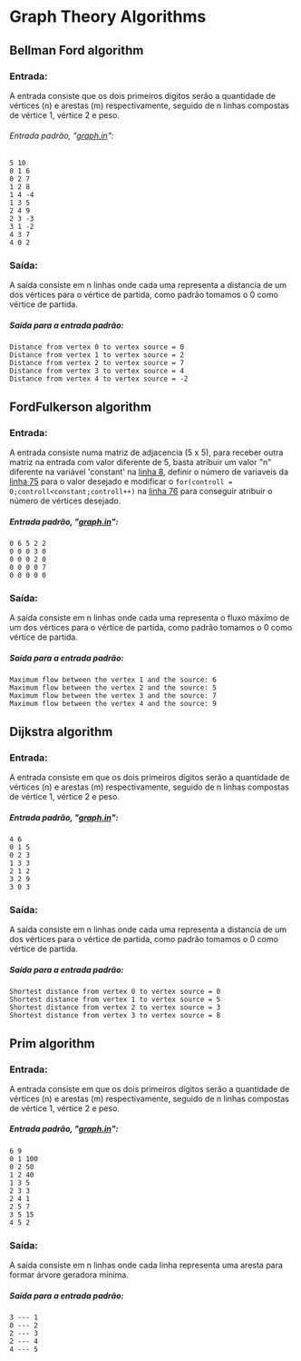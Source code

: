 # Graph Theory Algorithms
## Bellman Ford algorithm
### Entrada:
  A entrada consiste que os dois primeiros dígitos serão a quantidade de vértices (n) e arestas (m) respectivamente, seguido de n linhas compostas de vértice 1, vértice 2 e peso.
  ###### Entrada padrão, "[graph.in]()":
  ```
  5 10
  0 1 6
  0 2 7
  1 2 8
  1 4 -4
  1 3 5
  2 4 9
  2 3 -3
  3 1 -2
  4 3 7
  4 0 2
  ```
  ### Saída: 
  A saída consiste em n linhas onde cada uma representa a distancia de um dos vértices para o vértice de partida, como padrão tomamos o 0 como vértice de partida.
  ##### Saída para a entrada padrão:
  ```
  Distance from vertex 0 to vertex source = 0
  Distance from vertex 1 to vertex source = 2
  Distance from vertex 2 to vertex source = 7
  Distance from vertex 3 to vertex source = 4
  Distance from vertex 4 to vertex source = -2
  ```
## FordFulkerson algorithm
### Entrada: 
  A entrada consiste numa matriz de adjacencia (5 x 5), para receber outra matriz na entrada com valor diferente de 5, basta atribuir um valor "n" diferente na variável 'constant' na [linha 8](), definir o número de variaveis da [linha 75]() para o valor desejado e modificar o `for(controll = 0;controll<constant;controll++)` na [linha 76]() para conseguir atribuir o número de vértices desejado. 
  ##### Entrada padrão, "[graph.in]()":
  ```
  0 6 5 2 2
  0 0 0 3 0
  0 0 0 2 0
  0 0 0 0 7
  0 0 0 0 0
  ```
  ### Saída: 
  A saída consiste em n linhas onde cada uma representa o fluxo máximo de um dos vértices para o vértice de partida, como padrão tomamos o 0 como vértice de partida. 
  ##### Saída para a entrada padrão:
  ```
  Maximum flow between the vertex 1 and the source: 6
  Maximum flow between the vertex 2 and the source: 5
  Maximum flow between the vertex 3 and the source: 7
  Maximum flow between the vertex 4 and the source: 9
  ```
  ## Dijkstra algorithm
### Entrada: 
  A entrada consiste em que os dois primeiros dígitos serão a quantidade de vértices (n) e arestas (m) respectivamente, seguido de n linhas compostas de vértice 1, vértice 2 e peso.
  ##### Entrada padrão, "[graph.in]()":
  ```
  4 6
  0 1 5
  0 2 3
  1 3 3
  2 1 2
  3 2 9
  3 0 3
  ```
### Saída: 
  A saída consiste em n linhas onde cada uma representa a distancia de um dos vértices para o vértice de partida, como padrão tomamos o 0 como vértice de partida.
  ##### Saída para a entrada padrão:
  ```
  Shortest distance from vertex 0 to vertex source = 0 
  Shortest distance from vertex 1 to vertex source = 5 
  Shortest distance from vertex 2 to vertex source = 3 
  Shortest distance from vertex 3 to vertex source = 8 
  ```
## Prim algorithm
### Entrada: 
  A entrada consiste em que os dois primeiros dígitos serão a quantidade de vértices (n) e arestas (m) respectivamente, seguido de n linhas compostas de vértice 1, vértice 2 e peso.
  ##### Entrada padrão, "[graph.in]()":
  ```
  6 9
  0 1 100
  0 2 50 
  1 2 40
  1 3 5
  2 3 3
  2 4 1
  2 5 7
  3 5 15
  4 5 2
  ```
### Saída: 
  A saída consiste em n linhas onde cada linha representa uma aresta para formar árvore geradora mínima.
  ##### Saída para a entrada padrão:
  ```
  3 --- 1
  0 --- 2
  2 --- 3
  2 --- 4
  4 --- 5
  ```
